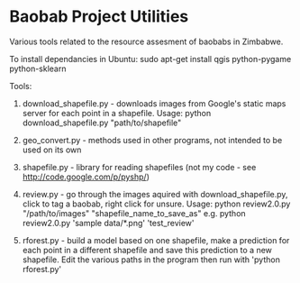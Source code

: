 Baobab Project Utilities
========================

Various tools related to the resource assesment of baobabs in Zimbabwe.

To install dependancies in Ubuntu:
  sudo apt-get install qgis python-pygame python-sklearn
  
Tools:

1) download_shapefile.py - downloads images from Google's static maps server for each point in a shapefile.
    Usage: python download_shapefile.py "path/to/shapefile"
                          
2) geo_convert.py - methods used in other programs, not intended to be used on its own

3) shapefile.py - library for reading shapefiles (not my code - see http://code.google.com/p/pyshp/)

4) review.py - go through the images aquired with download_shapefile.py, click to tag a baobab, right click for unsure.
    Usage: python review2.0.py "/path/to/images" "shapefile_name_to_save_as"
    e.g. python review2.0.py 'sample data/*.png' 'test_review'

5) rforest.py - build a model based on one shapefile, make a prediction for each point in a different shapefile and save this prediction to a new shapefile. Edit the various paths in the program then run with 'python rforest.py'
